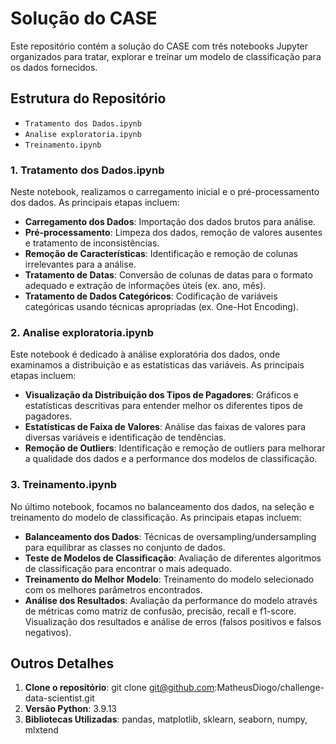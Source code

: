 # Solução do CASE

Este repositório contém a solução do CASE com três notebooks Jupyter organizados para tratar, explorar e treinar um modelo de classificação para os dados fornecidos.

## Estrutura do Repositório

- `Tratamento dos Dados.ipynb`
- `Analise exploratoria.ipynb`
- `Treinamento.ipynb`

### 1. Tratamento dos Dados.ipynb

Neste notebook, realizamos o carregamento inicial e o pré-processamento dos dados. As principais etapas incluem:

- **Carregamento dos Dados**: Importação dos dados brutos para análise.
- **Pré-processamento**: Limpeza dos dados, remoção de valores ausentes e tratamento de inconsistências.
- **Remoção de Características**: Identificação e remoção de colunas irrelevantes para a análise.
- **Tratamento de Datas**: Conversão de colunas de datas para o formato adequado e extração de informações úteis (ex. ano, mês).
- **Tratamento de Dados Categóricos**: Codificação de variáveis categóricas usando técnicas apropriadas (ex. One-Hot Encoding).

### 2. Analise exploratoria.ipynb

Este notebook é dedicado à análise exploratória dos dados, onde examinamos a distribuição e as estatísticas das variáveis. As principais etapas incluem:

- **Visualização da Distribuição dos Tipos de Pagadores**: Gráficos e estatísticas descritivas para entender melhor os diferentes tipos de pagadores.
- **Estatísticas de Faixa de Valores**: Análise das faixas de valores para diversas variáveis e identificação de tendências.
- **Remoção de Outliers**: Identificação e remoção de outliers para melhorar a qualidade dos dados e a performance dos modelos de classificação.

### 3. Treinamento.ipynb

No último notebook, focamos no balanceamento dos dados, na seleção e treinamento do modelo de classificação. As principais etapas incluem:

- **Balanceamento dos Dados**: Técnicas de oversampling/undersampling para equilibrar as classes no conjunto de dados.
- **Teste de Modelos de Classificação**: Avaliação de diferentes algoritmos de classificação para encontrar o mais adequado.
- **Treinamento do Melhor Modelo**: Treinamento do modelo selecionado com os melhores parâmetros encontrados.
- **Análise dos Resultados**: Avaliação da performance do modelo através de métricas como matriz de confusão, precisão, recall e f1-score. Visualização dos resultados e análise de erros (falsos positivos e falsos negativos).

## Outros Detalhes

1. **Clone o repositório**: git clone git@github.com:MatheusDiogo/challenge-data-scientist.git
2. **Versão Python**: 3.9.13
3. **Bibliotecas Utilizadas**: pandas, matplotlib, sklearn, seaborn, numpy, mlxtend